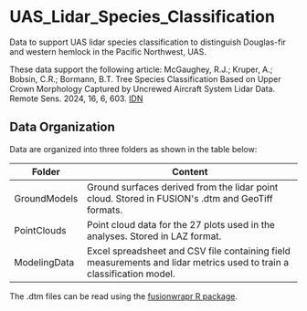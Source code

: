 # UAS_Lidar_Species_Classification
Data to support UAS lidar species classification to distinguish Douglas-fir and western hemlock in the Pacific Northwest, UAS.

These data support the following article:
McGaughey, R.J.; Kruper, A.; Bobsin, C.R.; Bormann, B.T. Tree Species Classification Based on Upper Crown Morphology Captured by
Uncrewed Aircraft System Lidar Data. Remote Sens. 2024, 16, 6, 603. [IDN](https://doi.org/10.3390/rs16040603)

## Data Organization
Data are organized into three folders as shown in the table below:

| Folder       | Content                                                                                                              |
|--------------|----------------------------------------------------------------------------------------------------------------------|
| GroundModels | Ground surfaces derived from the lidar point cloud. Stored in FUSION's .dtm and GeoTiff formats.                     |
| PointClouds  | Point cloud data for the 27 plots used in the analyses. Stored in LAZ format.                                        |
| ModelingData | Excel spreadsheet and CSV file containing field measurements and lidar metrics used to train a classification model. |

The .dtm files can be read using the [fusionwrapr R package](https://github.com/bmcgaughey1/fusionwrapr).
